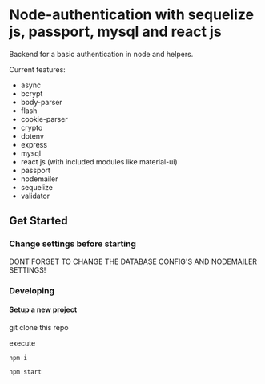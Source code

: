 # Node-authentication with sequelize js, passport, mysql and react js

Backend for a basic authentication in node and helpers.

Current features:

* async
* bcrypt
* body-parser
* flash
* cookie-parser
* crypto 
* dotenv
* express
* mysql
* react js (with included modules like material-ui)
* passport
* nodemailer
* sequelize
* validator


## Get Started


### Change settings before starting

DONT FORGET TO CHANGE THE DATABASE CONFIG'S AND NODEMAILER SETTINGS!

### Developing


#### Setup a new project

git clone this repo

execute 

```npm i```

```npm start```
